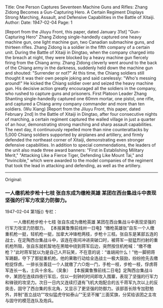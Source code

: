 Title: One Person Captures Seventeen Machine Guns and Rifles: Zhang Zidong Becomes a Gun-Capturing Hero. A Certain Regiment Displays Strong Marching, Assault, and Defensive Capabilities in the Battle of Xitaiji.
Author:
Date: 1947-02-04
Page: 1

[Report from the Jiluyu Front, this paper, dated January 31st] "Gun-Capturing Hero" Zhang Zidong single-handedly captured one heavy machine gun, one light machine gun, two Canadian submachine guns, and thirteen rifles. Zhang Zidong is a soldier in the fifth company of a certain unit. During the Battle of Xitaiji in Dingtao, when the company charged into the breach at night, they were blocked by a heavy machine gun fiercely firing from the Chiang army. Zhang Zidong cleverly went around to the back of the Chiang army in the darkness, suddenly held down the machine gun and shouted: "Surrender or not?" At this time, the Chiang soldiers still thought it was their own people joking and said carelessly: "Who's messing around!" He kicked the Chiang soldier over and seized the heavy machine gun. His decisive action greatly encouraged all the soldiers in the company, who rushed to capture guns and prisoners. First Platoon Leader Zhang Shanting single-handedly captured one 60mm mortar, one pistol, one rifle, and captured a Chiang army company commander and more than ten soldiers. (Wu Xiang)
[Report from the Jiluyu Front, this paper, dated February 2nd] In the Battle of Xitaiji in Dingtao, after four consecutive nights of marching, a certain regiment captured the walled village in just a quarter of an hour, demonstrating strong marching and sharp assault capabilities. The next day, it continuously repelled more than nine counterattacks by 5,000 Chiang soldiers supported by airplanes and artillery, and firmly defended the northeast corner of Xitaiji, demonstrating even stronger defensive capabilities. In addition to special commendations, the leaders of the unit also made three award banners: "First in Establishing Military Merit," "Attacking Like a Fierce Tiger, Defending Like Mount Tai," and "Invincible," which were awarded to the model companies of the regiment that took the lead in attacking and defending, as well as the artillery.



<hr /> 

Original: 


### 一人缴机枪步枪十七枝  张自东成为缴枪英雄  某团在西台集战斗中表现坚强的行军力攻坚力防御力。

1947-02-04
第1版()
专栏：

　　一人缴机枪步枪十七枝
    张自东成为缴枪英雄
    某团在西台集战斗中表现坚强的行军力攻坚力防御力。
    【本报冀鲁豫前线卅一日电】“缴枪英雄张”自东一个人缴重机枪一挺，轻机枪一挺，加拿大冲锋枪两枝，步枪十三枝。张自东是某部五连的战士，在定陶西台集战斗中，该连在夜间冲进突破口时，被蒋军一挺猛烈扫射的重机枪所阻，张自东就机智地在黑暗中绕到蒋军后边，突然按住机枪喊：“缴不缴枪？”此时蒋军犹以为是自己人开玩笑，不在意的说：“谁胡闹什么！”他一脚把蒋军踢翻，夺下了那挺重机枪。他的果敢行动给全连战士一极大鼓励，纷纷抢先去缴枪捉俘虏。一排长张善廷一个人就缴了六○炮一门，手枪一枝，步枪一枝，俘虏蒋军连长一名，士兵十余名。（吴象）
    【本报冀鲁豫前线二日电】定陶西台集战斗中，某团在连续四夜行军后，仅以一刻钟的时间即攻入围寨，表现了坚强的行军力和锋锐的攻坚力。次日一日内又连续打退有飞机大炮配合的五千蒋军九次以上的反突击，固守了西台集的东北角，又显示了更坚强的防御力。该部首长除专加慰勉外，并制“首立战功”“攻似猛虎守如泰山”“无坚不摧”三面奖旗，分奖给该团之主攻与固守的模范连队及炮兵。
